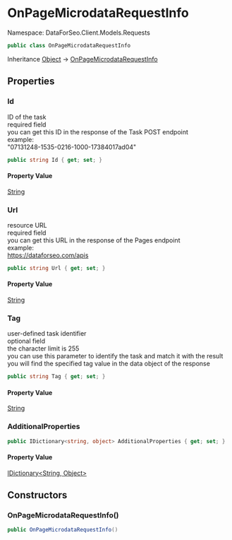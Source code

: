 # OnPageMicrodataRequestInfo

Namespace: DataForSeo.Client.Models.Requests

```csharp
public class OnPageMicrodataRequestInfo
```

Inheritance [Object](https://docs.microsoft.com/en-us/dotnet/api/system.object) → [OnPageMicrodataRequestInfo](./dataforseo.client.models.requests.onpagemicrodatarequestinfo.md)

## Properties

### **Id**

ID of the task
 <br>required field
 <br>you can get this ID in the response of the Task POST endpoint
 <br>example:
 <br>"07131248-1535-0216-1000-17384017ad04"

```csharp
public string Id { get; set; }
```

#### Property Value

[String](https://docs.microsoft.com/en-us/dotnet/api/system.string)<br>

### **Url**

resource URL
 <br>required field
 <br>you can get this URL in the response of the Pages endpoint
 <br>example:
 <br>https://dataforseo.com/apis

```csharp
public string Url { get; set; }
```

#### Property Value

[String](https://docs.microsoft.com/en-us/dotnet/api/system.string)<br>

### **Tag**

user-defined task identifier
 <br>optional field
 <br>the character limit is 255
 <br>you can use this parameter to identify the task and match it with the result
 <br>you will find the specified tag value in the data object of the response

```csharp
public string Tag { get; set; }
```

#### Property Value

[String](https://docs.microsoft.com/en-us/dotnet/api/system.string)<br>

### **AdditionalProperties**

```csharp
public IDictionary<string, object> AdditionalProperties { get; set; }
```

#### Property Value

[IDictionary&lt;String, Object&gt;](https://docs.microsoft.com/en-us/dotnet/api/system.collections.generic.idictionary-2)<br>

## Constructors

### **OnPageMicrodataRequestInfo()**

```csharp
public OnPageMicrodataRequestInfo()
```
